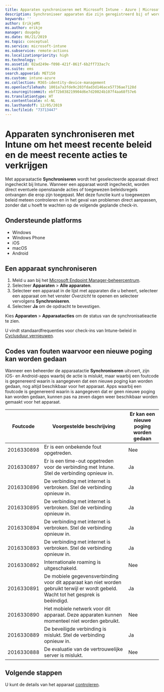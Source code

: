 ```yaml
---
title: Apparaten synchroniseren met Microsoft Intune - Azure | Microsoft Docs
description: Synchroniseer apparaten die zijn geregistreerd bij of worden beheerd met Microsoft Intune om het meest recente beleid en de meest recente acties te verkrijgen. Bevat de stappen voor synchronisatie via Azure Portal en bevat de codes van fouten waarvoor opnieuw een poging kan worden gedaan.
keywords: ''
author: ErikjeMS
ms.author: erikje
manager: dougeby
ms.date: 06/21/2019
ms.topic: conceptual
ms.service: microsoft-intune
ms.subservice: remote-actions
ms.localizationpriority: high
ms.technology: ''
ms.assetid: 02ad249e-f098-421f-861f-6b2ff733ac7c
ms.suite: ems
search.appverid: MET150
ms.custom: intune-azure
ms.collection: M365-identity-device-management
ms.openlocfilehash: 1001a7a3fde9c203fdad3d146ace57736ae7128d
ms.sourcegitcommit: ebf72b038219904d6e7d20024b107f4aa68f57e6
ms.translationtype: HT
ms.contentlocale: nl-NL
ms.lasthandoff: 12/05/2019
ms.locfileid: "73713447"
---
```

# <a name="sync-devices-to-get-the-latest-policies-and-actions-with-intune"></a>Apparaten synchroniseren met Intune om het meest recente beleid en de meest recente acties te verkrijgen


Met apparaatactie **Synchroniseren** wordt het geselecteerde apparaat direct ingecheckt bij Intune. Wanneer een apparaat wordt ingecheckt, worden direct eventuele openstaande acties of toegewezen beleidsregels ontvangen die erop zijn toegepast. Met deze functie kunt u toegewezen beleid meteen controleren en in het geval van problemen direct aanpassen, zonder dat u hoeft te wachten op de volgende geplande check-in.

## <a name="supported-platforms"></a>Ondersteunde platforms

- Windows
- Windows Phone
- iOS
- macOS
- Android

## <a name="sync-a-device"></a>Een apparaat synchroniseren

1. Meld u aan bij het [Microsoft Endpoint Manager-beheercentrum](https://go.microsoft.com/fwlink/?linkid=2109431). 
3. Selecteer **Apparaten** > **Alle apparaten**.
4. Selecteer een apparaat in de lijst met apparaten die u beheert, selecteer een apparaat om het venster *Overzicht* te openen en selecteer vervolgens **Synchroniseren**.
5. Selecteer **Ja** om de opdracht te bevestigen.

Kies **Apparaten** > **Apparaatacties** om de status van de synchronisatieactie te zien.

U vindt standaardfrequenties voor check-ins van Intune-beleid in [Cyclusduur vernieuwen](../configuration/device-profile-troubleshoot.md#how-long-does-it-take-for-devices-to-get-a-policy-profile-or-app-after-they-are-assigned).

## <a name="retryable-error-codes"></a>Codes van fouten waarvoor een nieuwe poging kan worden gedaan

Wanneer een beheerder de apparaatactie **Synchroniseren** uitvoert, zijn iOS- en Android-apps waarbij de actie is mislukt, maar waarbij een foutcode is gegenereerd waarin is aangegeven dat een nieuwe poging kan worden gedaan, nog altijd beschikbaar voor het apparaat. Apps waarbij een foutcode is gegenereerd waarin is aangegeven dat er geen nieuwe poging kan worden gedaan, kunnen pas na zeven dagen weer beschikbaar worden gemaakt voor het apparaat.


| Foutcode  | Voorgestelde beschrijving | Er kan een nieuwe poging worden gedaan |
|---|---|---|
| 2016330898 | Er is een onbekende fout opgetreden. | Nee |
| 2016330897 | Er is een time-out opgetreden voor de verbinding met Intune. Stel de verbinding opnieuw in. | Ja |
| 2016330896 | De verbinding met internet is verbroken. Stel de verbinding opnieuw in. | Ja |
| 2016330895 | De verbinding met internet is verbroken. Stel de verbinding opnieuw in. | Ja |
| 2016330894 | De verbinding met internet is verbroken. Stel de verbinding opnieuw in. | Ja |
| 2016330893 | De verbinding met internet is verbroken. Stel de verbinding opnieuw in. | Ja|
| 2016330892 | Internationale roaming is uitgeschakeld. | Nee|
| 2016330891 | De mobiele gegevensverbinding voor dit apparaat kan niet worden gebruikt terwijl er wordt gebeld. Wacht tot het gesprek is beëindigd. | Ja|
| 2016330890 | Het mobiele netwerk voor dit apparaat. Deze apparaten kunnen momenteel niet worden gebruikt. | Nee|
| 2016330889 | De beveiligde verbinding is mislukt. Stel de verbinding opnieuw in. | Ja|
| 2016330888 | De evaluatie van de vertrouwelijke server is mislukt. | Nee|

## <a name="next-steps"></a>Volgende stappen

U kunt de details van het apparaat [controleren](device-inventory.md).
 
